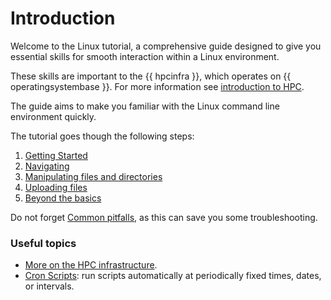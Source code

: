 # Introduction

Welcome to the Linux tutorial, a comprehensive guide designed to give you essential skills for smooth interaction within a Linux environment.

These skills are important to the {{ hpcinfra }}, which operates on {{ operatingsystembase }}.
For more information see [introduction to HPC](https://docs.hpc.ugent.be/introduction).

The guide aims to make you familiar with the Linux command line environment quickly.

The tutorial goes though the following steps:

1. [Getting Started](getting_started.md)
2. [Navigating](navigating.md)
3. [Manipulating files and directories](manipulating_files_and_directories.md)
4. [Uploading files](uploading_files.md)
5. [Beyond the basics](beyond_the_basics.md)

Do not forget [Common pitfalls](common_pitfalls.md), as this can save you some troubleshooting.

### Useful topics

- [More on the HPC infrastructure](hpc_infrastructure.md).
- [Cron Scripts](https://docs.hpc.ugent.be/crontab): run scripts automatically at periodically fixed times, dates, or intervals.


